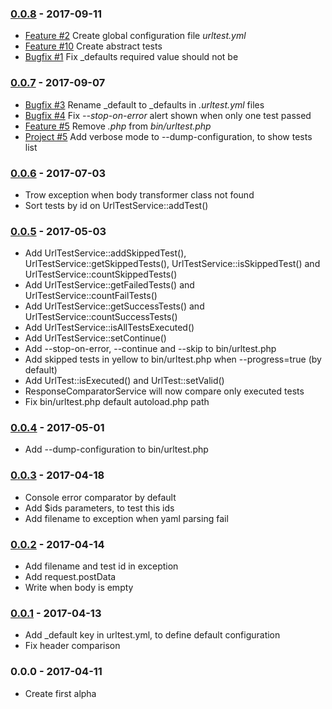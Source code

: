 ### [0.0.8](../../compare/0.0.7...0.0.8) - 2017-09-11

- [Feature #2](https://github.com/steevanb/php-url-test/projects/2) Create global configuration file _urltest.yml_
- [Feature #10](https://github.com/steevanb/php-url-test/projects/10) Create abstract tests
- [Bugfix #1](https://github.com/steevanb/php-url-test/issues/1) Fix _defaults required value should not be

### [0.0.7](../../compare/0.0.6...0.0.7) - 2017-09-07

- [Bugfix #3](https://github.com/steevanb/php-url-test/issues/3) Rename _default to _defaults in _.urltest.yml_ files
- [Bugfix #4](https://github.com/steevanb/php-url-test/issues/4) Fix _--stop-on-error_ alert shown when only one test passed
- [Feature #5](https://github.com/steevanb/php-url-test/issues/5) Remove _.php_ from _bin/urltest.php_
- [Project #5](https://github.com/steevanb/php-url-test/projects/5) Add verbose mode to --dump-configuration, to show tests list

### [0.0.6](../../compare/0.0.5...0.0.6) - 2017-07-03

- Trow exception when body transformer class not found
- Sort tests by id on UrlTestService::addTest()

### [0.0.5](../../compare/0.0.4...0.0.5) - 2017-05-03

- Add UrlTestService::addSkippedTest(), UrlTestService::getSkippedTests(), UrlTestService::isSkippedTest() and UrlTestService::countSkippedTests()
- Add UrlTestService::getFailedTests() and UrlTestService::countFailTests()
- Add UrlTestService::getSuccessTests() and UrlTestService::countSuccessTests()
- Add UrlTestService::isAllTestsExecuted()
- Add UrlTestService::setContinue()
- Add --stop-on-error, --continue and --skip to bin/urltest.php
- Add skipped tests in yellow to bin/urltest.php when --progress=true (by default)
- Add UrlTest::isExecuted() and UrlTest::setValid()
- ResponseComparatorService will now compare only executed tests
- Fix bin/urltest.php default autoload.php path

### [0.0.4](../../compare/0.0.3...0.0.4) - 2017-05-01

- Add --dump-configuration to bin/urltest.php

### [0.0.3](../../compare/0.0.2...0.0.3) - 2017-04-18

- Console error comparator by default
- Add $ids parameters, to test this ids
- Add filename to exception when yaml parsing fail

### [0.0.2](../../compare/0.0.1...0.0.2) - 2017-04-14

- Add filename and test id in exception
- Add request.postData
- Write <empty> when body is empty

### [0.0.1](../../compare/0.0.0...0.0.1) - 2017-04-13

- Add _default key in urltest.yml, to define default configuration
- Fix header comparison

### 0.0.0 - 2017-04-11

- Create first alpha
